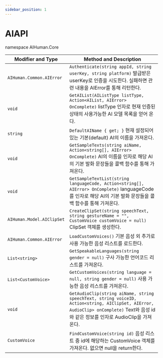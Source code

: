 ```yaml
---
sidebar_position: 1
---
```


# AIAPI

namespace AIHuman.Core

| Modifier and Type                | Method and Description                                       |
| -------------------------------- | ------------------------------------------------------------ |
| `AIHuman.Common.AIError`         | `Authenticate(string appId, string userKey, string platform)` 발급받은 userKey로 인증을 시도한다. 실패하면 관련 내용을 AIError를 통해 리턴한다. |
| `void`                           | `GetAIList(AIListType listType, Action<AIList, AIError> OnComplete)` listType 인자로 현재 인증된 상태의 사용가능한 AI 모델 목록을 얻어 온다. |
| `string`                         | `DefaultAIName { get; }` 현재 설정되어 있는 기본(default) AI의 이름을 가져온다.  |
| `void`                           | `GetSampleTexts(string aiName, Action<string[], AIError> OnComplete)` AI의 이름을 인자로 해당 AI의 기본 발화 문장들을 콜백 함수를 통해 가져온다. |
| `void`                           | `GetSampleTextList(string languageCode, Action<string[], AIError> OnComplete)` languageCode를 인자로 해당 AI의 기본 발화 문장들을 콜백 함수를 통해 가져온다. |
| `AIHuman.Model.AIClipSet`        | `CreateClipSet(string speechText, string gestureName = "", CustomVoice customVoice = null)` ClipSet 객체를 생성한다. |
| `AIHuman.Common.AIError`                          | `LoadCustomVoices()` 기본 음성 외 추가로 사용 가능한 음성 리스트를 로드한다.  |
| `List<string>`            | `GetSpeakableLanguages(string gender = null)` 구사 가능한 언어코드 리스트를 가져온다. |
| `List<CustomVoice>`       | `GetCustomVoices(string language = null, string gender = null)` 사용 가능한 음성 리스트를 가져온다. |
| `void`                    | `GetAudioClip(string aiName, string speechText, string voiceID, Action<string, AIClipSet, AIError, AudioClip> onComplete)` Text와 음성 id와 같은 정보를 인자로 AudioClip을 가져온다. |
| `CustomVoice`                   | `FindCustomVoice(string id)` 음성 리스트 중 id에 해당하는 CustomVoice 객체를 가져온다. 없으면 null을 return한다. |
